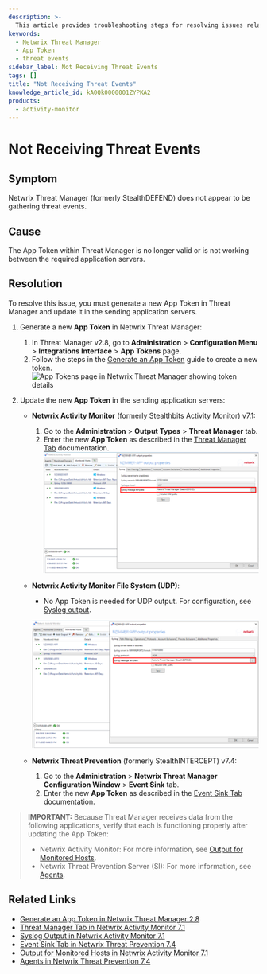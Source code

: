 ```yaml
---
description: >-
  This article provides troubleshooting steps for resolving issues related to not receiving threat events in Netwrix Threat Manager.
keywords:
  - Netwrix Threat Manager
  - App Token
  - threat events
sidebar_label: Not Receiving Threat Events
tags: []
title: "Not Receiving Threat Events"
knowledge_article_id: kA0Qk0000001ZYPKA2
products:
  - activity-monitor
---
```


# Not Receiving Threat Events

## Symptom

Netwrix Threat Manager (formerly StealthDEFEND) does not appear to be gathering threat events.

## Cause

The App Token within Threat Manager is no longer valid or is not working between the required application servers.

## Resolution

To resolve this issue, you must generate a new App Token in Threat Manager and update it in the sending application servers.

1. Generate a new **App Token** in Netwrix Threat Manager:
   1. In Threat Manager v2.8, go to **Administration** > **Configuration Menu** > **Integrations Interface** > **App Tokens** page.
   2. Follow the steps in the [Generate an App Token](/docs/threatmanager/2.8/administration/configuration/integrations/apptoken) guide to create a new token.
   ![App Tokens page in Netwrix Threat Manager showing token details](https://helpcenter-be.netwrix.com/bundle/ThreatManager_2.8/page/Content/Resources/Images/ThreatManager/Admin/Configuration/Integrations/AppTokens/Details.png?_LANG=enus)

2. Update the new **App Token** in the sending application servers:
   - **Netwrix Activity Monitor** (formerly Stealthbits Activity Monitor) v7.1:
     1. Go to the **Administration** > **Output Types** > **Threat Manager** tab.
     2. Enter the new **App Token** as described in the [Threat Manager Tab](/docs/activitymonitor/7.1/admin/outputs/threatmanager) documentation.
     ![Threat Manager tab in Netwrix Activity Monitor Output Types](./images/servlet_image_07420143fdc8.png)

   - **Netwrix Activity Monitor File System (UDP)**:
     - No App Token is needed for UDP output. For configuration, see [Syslog output](/docs/activitymonitor/7.1/admin/outputs/syslog).

     ![Syslog output configuration in Netwrix Activity Monitor](./images/servlet_image_07420143fdc8.png)

   - **Netwrix Threat Prevention** (formerly StealthINTERCEPT) v7.4:
     1. Go to the **Administration** > **Netwrix Threat Manager Configuration Window** > **Event Sink** tab.
     2. Enter the new **App Token** as described in the [Event Sink Tab](/docs/threatprevention/7.4/admin/configuration/threatmanagerconfiguration) documentation.
     <!-- Event Sink tab in Netwrix Threat Prevention Threat Manager Configuration window -->

> **IMPORTANT:** Because Threat Manager receives data from the following applications, verify that each is functioning properly after updating the App Token:
> - Netwrix Activity Monitor: For more information, see [Output for Monitored Hosts](/docs/activitymonitor/7.1/admin/monitoredhosts/output).
> - Netwrix Threat Prevention Server (SI): For more information, see [Agents](/docs/threatprevention/7.4/admin/agents/overview).

## Related Links

- [Generate an App Token in Netwrix Threat Manager 2.8](/docs/threatmanager/2.8/administration/configuration/integrations/apptoken)
- [Threat Manager Tab in Netwrix Activity Monitor 7.1](/docs/activitymonitor/7.1/admin/outputs/threatmanager)
- [Syslog Output in Netwrix Activity Monitor 7.1](/docs/activitymonitor/7.1/admin/outputs/syslog)
- [Event Sink Tab in Netwrix Threat Prevention 7.4](/docs/threatprevention/7.4/admin/configuration/threatmanagerconfiguration)
- [Output for Monitored Hosts in Netwrix Activity Monitor 7.1](/docs/activitymonitor/7.1/admin/monitoredhosts/output)
- [Agents in Netwrix Threat Prevention 7.4](/docs/threatprevention/7.4/admin/agents/overview)
